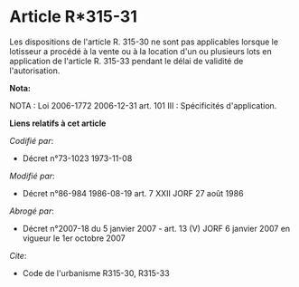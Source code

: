 # Article R*315-31

Les dispositions de l'article R. 315-30 ne sont pas applicables lorsque le lotisseur a procédé à la vente ou à la location
d'un ou plusieurs lots en application de l'article R. 315-33 pendant le délai de validité de l'autorisation.

**Nota:**

NOTA : Loi 2006-1772 2006-12-31 art. 101 III : Spécificités d'application.

**Liens relatifs à cet article**

_Codifié par_:

  - Décret n°73-1023 1973-11-08

_Modifié par_:

  - Décret n°86-984 1986-08-19 art. 7 XXII JORF 27 août 1986

_Abrogé par_:

  - Décret n°2007-18 du 5 janvier 2007 - art. 13 (V) JORF 6 janvier 2007 en vigueur le 1er octobre 2007

_Cite_:

  - Code de l'urbanisme R315-30, R315-33
